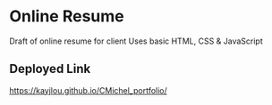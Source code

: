 # Online Resume
Draft of online resume for client
Uses basic HTML, CSS & JavaScript

## Deployed Link
https://kayjlou.github.io/CMichel_portfolio/
